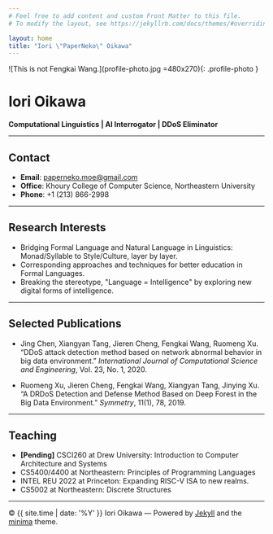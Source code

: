 ```yaml
---
# Feel free to add content and custom Front Matter to this file.
# To modify the layout, see https://jekyllrb.com/docs/themes/#overriding-theme-defaults

layout: home
title: "Iori \"PaperNeko\" Oikawa"
---
```


![This is not Fengkai Wang.](profile-photo.jpg =480x270){: .profile-photo }

# Iori Oikawa

**Computational Linguistics | AI Interrogator | DDoS Eliminator**

---

## Contact

- **Email**: [paperneko.moe@gmail.com](mailto:paperneko.moe@gmail.com)
- **Office**: Khoury College of Computer Science, Northeastern University
- **Phone**: +1 (213) 866-2998

---

## Research Interests

- Bridging Formal Language and Natural Language in Linguistics: Monad/Syllable to Style/Culture, layer by layer.
- Corresponding approaches and techniques for better education in Formal Languages.
- Breaking the stereotype, "Language = Intelligence" by exploring new digital forms of intelligence.

---

## Selected Publications

- Jing Chen, Xiangyan Tang, Jieren Cheng, Fengkai Wang, Ruomeng Xu.
  “DDoS attack detection method based on network abnormal behavior in big data environment.”
  *International Journal of Computational Science and Engineering*, Vol. 23, No. 1, 2020.

- Ruomeng Xu, Jieren Cheng, Fengkai Wang, Xiangyan Tang, Jinying Xu.
  “A DRDoS Detection and Defense Method Based on Deep Forest in the Big Data Environment.”
  *Symmetry*, 11(1), 78, 2019.

---

## Teaching

- **[Pending]** CSCI260 at Drew University: Introduction to Computer Architecture and Systems
- CS5400/4400 at Northeastern: Principles of Programming Languages
- INTEL REU 2022 at Princeton: Expanding RISC-V ISA to new realms.
- CS5002 at Northeastern: Discrete Structures

---

<footer class="site-footer">
  &copy; {{ site.time | date: '%Y' }} Iori Oikawa — Powered by <a href="https://jekyllrb.com/">Jekyll</a> and the <a href="https://github.com/jekyll/minima">minima</a> theme.
</footer>


